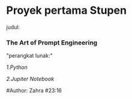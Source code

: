 # Proyek pertama Stupen

judul:
### The Art of Prompt Engineering

"perangkat lunak:"

*1.Python*

*2.Jupiter Notebook*

#Author: Zahra
#23:16


